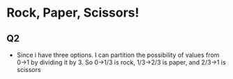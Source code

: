 # Rock, Paper, Scissors!

## Q2
- Since i have three options. I can partition the possibility of values from 0->1 by dividing it by 3. So 0->1/3 is rock, 1/3->2/3 is paper, and 2/3->1 is scissors
